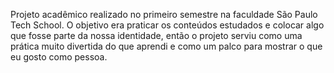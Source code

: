 Projeto acadêmico realizado no primeiro semestre na faculdade São Paulo Tech School.
O objetivo era praticar os conteúdos estudados e colocar algo que fosse parte da nossa identidade,
então o projeto serviu como uma prática muito divertida do que aprendi e como um palco para mostrar
o que eu gosto como pessoa.
